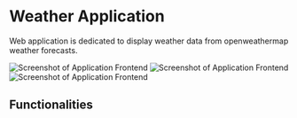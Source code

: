 # Weather Application

Web application is dedicated to display weather data from openweathermap weather forecasts.

![Screenshot of Application Frontend](https://i.ibb.co/WDL9tbB/Screenshot-2021-04-15-at-11-08-19-AM.png)
![Screenshot of Application Frontend](https://i.ibb.co/sm6dt2g/Screenshot-2021-04-15-at-11-08-36-AM.png)
![Screenshot of Application Frontend](https://i.ibb.co/4P463zk/Screenshot-2021-04-15-at-11-08-45-AM.png)

## Functionalities